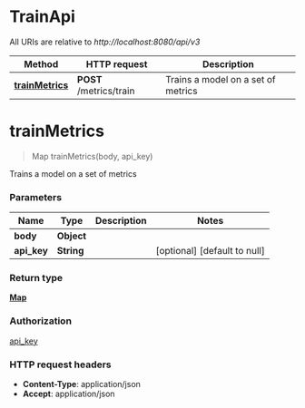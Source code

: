 # TrainApi

All URIs are relative to *http://localhost:8080/api/v3*

| Method | HTTP request | Description |
|------------- | ------------- | -------------|
| [**trainMetrics**](TrainApi.md#trainMetrics) | **POST** /metrics/train | Trains a model on a set of metrics |


<a name="trainMetrics"></a>
# **trainMetrics**
> Map trainMetrics(body, api\_key)

Trains a model on a set of metrics

    

### Parameters

|Name | Type | Description  | Notes |
|------------- | ------------- | ------------- | -------------|
| **body** | **Object**|  | |
| **api\_key** | **String**|  | [optional] [default to null] |

### Return type

[**Map**](../Models/AnyType.md)

### Authorization

[api_key](../README.md#api_key)

### HTTP request headers

- **Content-Type**: application/json
- **Accept**: application/json

